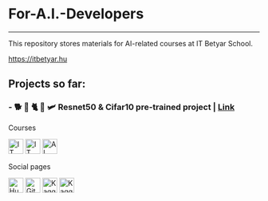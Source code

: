 # For-A.I.-Developers
---
This repository stores materials for AI-related courses at IT Betyar School.

https://itbetyar.hu

## Projects so far:

### - 🐕 🚢 🐈 🐸 🛩️  Resnet50 & Cifar10 pre-trained project | [Link](https://github.com/itbetyar/For-A.I.-Developers/tree/main/resnet50-cifar10-pretrained)

<div>
 <p>Courses</p>
  <a href="https://itbetyar.hu"><img alt="IT Betyár honlap" src="https://itbetyar.hu/dload_itb/colab_gomb_itb.webp" height="30px"></a>
  <a href="https://itbetyar.hu/uzleti-a-i-automatizacio-workshop/"><img alt="IT Betyár honlap" src="https://itbetyar.hu/dload_itb/colab_gomb_aiaut.webp" height="30px"></a>
  <a href="https://itbetyar.hu/mesterseges-intelligencia-fejleszto-tanfolyam/"><img alt="AI Developer tanfolyam" src="https://itbetyar.hu/dload_itb/colab_gomb_aidev.webp" height="30px"></a>
  
   <p>Social pages</p>
  <a href="https://huggingface.co/itbetyar"><img alt="Hugging Face oldalunk" src="https://itbetyar.hu/dload_itb/colab_gomb_hugging.webp" height="30px"></a>
  <a href="https://github.com/itbetyar"><img alt="Github oldalunk" src="https://itbetyar.hu/dload_itb/colab_gomb_github.webp" height="30px"></a>
  <a href="https://www.kaggle.com/itbetyar"><img alt="Kaggle oldalunk" src="https://itbetyar.hu/dload_itb/colab_gomb_kaggle.webp" height="30px"></a>
  <a href="https://www.youtube.com/@itbetyar"><img alt="Kaggle oldalunk" src="https://itbetyar.hu/dload_itb/colab_gomb_youtube.webp" height="30px"></a>
  
</div>
